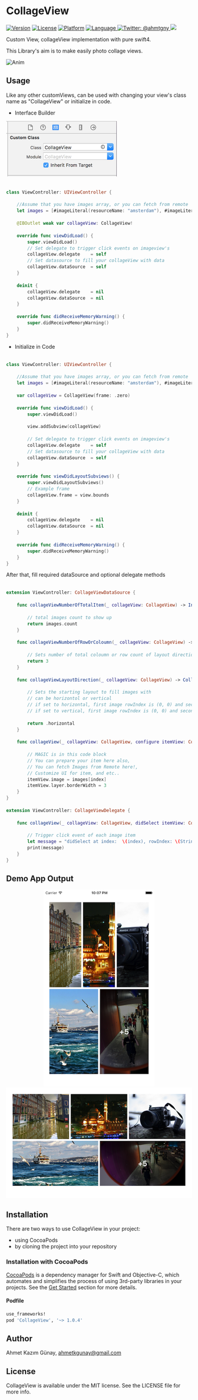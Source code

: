 # CollageView

[![Version](https://img.shields.io/cocoapods/v/CollageView.svg?style=flat)](http://cocoapods.org/pods/CollageView)
[![License](https://img.shields.io/cocoapods/l/CollageView.svg?style=flat)](http://cocoapods.org/pods/CollageView)
[![Platform](https://img.shields.io/cocoapods/p/CollageView.svg?style=flat)](http://cocoapods.org/pods/CollageView)
<a href="https://swift.org">
<img src="http://img.shields.io/badge/Swift-4.0-brightgreen.svg" alt="Language">
</a>
<a href="https://twitter.com/ahmtgny">
<img src="https://img.shields.io/badge/contact-@ahmtgny-blue.svg?style=flat" alt="Twitter: @ahmtgny" />
</a>
<a href="https://github.com/ahmetkgunay/CollageView/tree/master/Source">
<img src="https://img.shields.io/gemnasium/mathiasbynens/he.svg?style=flat">
</a>

Custom View, collageView implementation with pure swift4.

This Library's aim is to make easily photo collage views.

![Anim](https://github.com/ahmetkgunay/CollageView/blob/master/Gifs/collageView.gif)

## Usage

Like any other customViews, can be used with changing your view's class name as "CollageView" or initialize in code.

- Interface Builder

<p align="left">
<img src="Images/interfaceClassName.png" width="300" max-width="50%"/>
</p>

```swift

class ViewController: UIViewController {

    //Assume that you have images array, or you can fetch from remote
    let images = [#imageLiteral(resourceName: "amsterdam"), #imageLiteral(resourceName: "istanbul"), #imageLiteral(resourceName: "camera"), #imageLiteral(resourceName: "istanbul2"), #imageLiteral(resourceName: "mirror")];

    @IBOutlet weak var collageView: CollageView!

    override func viewDidLoad() {
        super.viewDidLoad()
        // Set delegate to trigger click events on imageview's
        collageView.delegate    = self
        // Set datasource to fill your collageView with data
        collageView.dataSource  = self
    }

    deinit {
        collageView.delegate    = nil
        collageView.dataSource  = nil
    }

    override func didReceiveMemoryWarning() {
        super.didReceiveMemoryWarning()
    }
}
```

- Initialize in Code


```swift

class ViewController: UIViewController {

    //Assume that you have images array, or you can fetch from remote
    let images = [#imageLiteral(resourceName: "amsterdam"), #imageLiteral(resourceName: "istanbul"), #imageLiteral(resourceName: "camera"), #imageLiteral(resourceName: "istanbul2"), #imageLiteral(resourceName: "mirror")];

    var collageView = CollageView(frame: .zero)

    override func viewDidLoad() {
        super.viewDidLoad()

        view.addSubview(collageView)

        // Set delegate to trigger click events on imageview's
        collageView.delegate    = self
        // Set datasource to fill your collageView with data
        collageView.dataSource  = self
    }

    override func viewDidLayoutSubviews() {
        super.viewDidLayoutSubviews()
        // Example frame
        collageView.frame = view.bounds
    }

    deinit {
        collageView.delegate    = nil
        collageView.dataSource  = nil
    }

    override func didReceiveMemoryWarning() {
        super.didReceiveMemoryWarning()
    }
}
```

After that, fill required dataSource and optional delegate methods

```swift

extension ViewController: CollageViewDataSource {

    func collageViewNumberOfTotalItem(_ collageView: CollageView) -> Int {

        // total images count to show up
        return images.count
    }

    func collageViewNumberOfRowOrColoumn(_ collageView: CollageView) -> Int {

        // Sets number of total coloumn or row count of layout direction
        return 3
    }

    func collageViewLayoutDirection(_ collageView: CollageView) -> CollageViewLayoutDirection {

        // Sets the starting layout to fill images with
        // can be horizontol or vertical
        // if set to horizontal, first image rowIndex is (0, 0) and second one is (1, 0)
        // if set to vertical, first image rowIndex is (0, 0) and second one is (0, 1)

        return .horizontal
    }

    func collageView(_ collageView: CollageView, configure itemView: CollageItemImageView, at index: Int) {

        // MAGIC is in this code block
        // You can prepare your item here also,
        // You can fetch Images from Remote here!,
        // Customize UI for item, and etc..
        itemView.image = images[index]
        itemView.layer.borderWidth = 3
    }
}

extension ViewController: CollageViewDelegate {

    func collageView(_ collageView: CollageView, didSelect itemView: CollageItemImageView, at index: Int) {

        // Trigger click event of each image item
        let message = "didSelect at index:  \(index), rowIndex: \(String(describing: itemView.collageItem!.rowIndex))"
        print(message)
    }
}

```

## Demo App Output

<p align="center">
<img src="Images/moreImages.png" width="300" height="533"/>
<img src="Images/moreImagesLandscape.png" width="534" height="300"/>
</p>



## Installation

There are two ways to use CollageView in your project:
- using CocoaPods
- by cloning the project into your repository

### Installation with CocoaPods

[CocoaPods](http://cocoapods.org/) is a dependency manager for Swift and Objective-C, which automates and simplifies the process of using 3rd-party libraries in your projects. See the [Get Started](http://cocoapods.org/#get_started) section for more details.

#### Podfile
```ruby
use_frameworks!
pod 'CollageView', '~> 1.0.4'
```

## Author

Ahmet Kazım Günay, ahmetkgunay@gmail.com

## License

CollageView is available under the MIT license. See the LICENSE file for more info.

